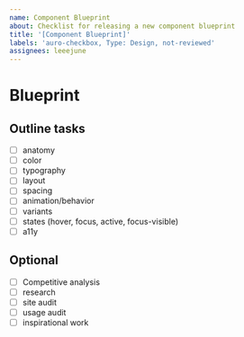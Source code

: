 ```yaml
---
name: Component Blueprint
about: Checklist for releasing a new component blueprint
title: '[Component Blueprint]'
labels: 'auro-checkbox, Type: Design, not-reviewed'
assignees: leeejune
---
```


# Blueprint
<!-- Describe the blueprint you are making here... -->

## Outline tasks

- [ ] anatomy
- [ ] color
- [ ] typography
- [ ] layout
- [ ] spacing
- [ ] animation/behavior
- [ ] variants
- [ ] states (hover, focus, active, focus-visible)
- [ ] a11y

## Optional

- [ ] Competitive analysis
- [ ] research
- [ ] site audit
- [ ] usage audit
- [ ] inspirational work
